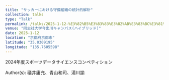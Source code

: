 ```yaml
---
title: "サッカーにおける守備組織の統計的解析"
collection: talks
type: "Talk"
permalink: /talks/2025-1-12-%E3%82%B5%E3%83%83%E3%82%AB%E3%83%BC%E3%81%AB%E3%81%8A%E3%81%91%E3%82%8B%E5%AE%88%E5%82%99%E7%B5%84%E7%B9%94%E3%81%AE%E7%B5%B1%E8%A8%88%E7%9A%84%E8%A7%A3%E6%9E%90
venue: "同志社大学今出川キャンパス(ハイブリッド)"
date: 2025-1-12
location: "京都府京都市"
latitude: "35.0309195"
longitude: "135.7605598"
---
```


2024年度スポーツデータサイエンスコンペティション

Author(s): 礒井庸充、青山和司、湯川諭
